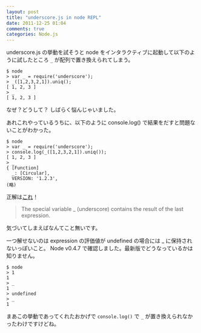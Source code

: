 ```yaml
---
layout: post
title: "underscore.js in node REPL"
date: 2011-12-25 01:04
comments: true
categories: Node.js
---
```

underscore.js の挙動を試そうと node をインタラクティブに起動して以下のように試したところ `_` が配列で置き換えられてしまう。

    $ node
    > var _ = require('underscore');
    > _([1,2,3,2,1]).uniq();
    [ 1, 2, 3 ]
    > _
    [ 1, 2, 3 ]

なぜ？どうして？
しばらく悩んじゃいました。

あれこれやっているうちに、以下のように console.log() で結果をだすと問題ないことがわかった。

    $ node
    > var _ = require('underscore');
    > console.log(_([1,2,3,2,1]).uniq());
    [ 1, 2, 3 ]
    > _
    { [Function]
      _: [Circular],
      VERSION: '1.2.3',
    (略)

正解は[これ](http://nodejs.org/docs/latest/api/repl.html#rEPL_Features)！

> The special variable _ (underscore) contains the result of the last expression.

気づいてしまえばなんてこと無いです。

一つ解せないのは expression の評価値が undefined の場合には _ に保持されないっぽいこと。
Node v0.4.7 で確認しました。最新版でどうなっているかは知りません。

    $ node
    > 1
    1
    > _
    1
    > undefined
    > _
    1

まあこの挙動であってくれたおかげで `console.log()` で `_` が置き換えられなかったわけですけどね。